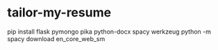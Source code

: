 # tailor-my-resume

pip install flask pymongo pika python-docx spacy werkzeug
python -m spacy download en_core_web_sm
